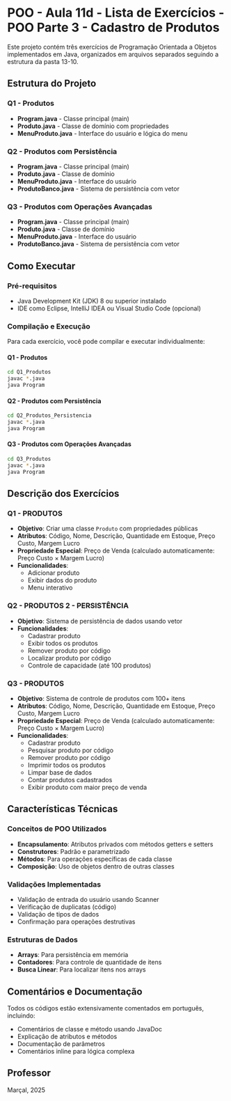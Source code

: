 # POO - Aula 11d - Lista de Exercícios - POO Parte 3 - Cadastro de Produtos

Este projeto contém três exercícios de Programação Orientada a Objetos implementados em Java, organizados em arquivos separados seguindo a estrutura da pasta 13-10.

## Estrutura do Projeto

### Q1 - Produtos
- **Program.java** - Classe principal (main)
- **Produto.java** - Classe de domínio com propriedades
- **MenuProduto.java** - Interface do usuário e lógica do menu

### Q2 - Produtos com Persistência
- **Program.java** - Classe principal (main)
- **Produto.java** - Classe de domínio
- **MenuProduto.java** - Interface do usuário
- **ProdutoBanco.java** - Sistema de persistência com vetor

### Q3 - Produtos com Operações Avançadas
- **Program.java** - Classe principal (main)
- **Produto.java** - Classe de domínio
- **MenuProduto.java** - Interface do usuário
- **ProdutoBanco.java** - Sistema de persistência com vetor

## Como Executar

### Pré-requisitos
- Java Development Kit (JDK) 8 ou superior instalado
- IDE como Eclipse, IntelliJ IDEA ou Visual Studio Code (opcional)

### Compilação e Execução

Para cada exercício, você pode compilar e executar individualmente:

#### Q1 - Produtos
```bash
cd Q1_Produtos
javac *.java
java Program
```

#### Q2 - Produtos com Persistência
```bash
cd Q2_Produtos_Persistencia
javac *.java
java Program
```

#### Q3 - Produtos com Operações Avançadas
```bash
cd Q3_Produtos
javac *.java
java Program
```

## Descrição dos Exercícios

### Q1 - PRODUTOS
- **Objetivo**: Criar uma classe `Produto` com propriedades públicas
- **Atributos**: Código, Nome, Descrição, Quantidade em Estoque, Preço Custo, Margem Lucro
- **Propriedade Especial**: Preço de Venda (calculado automaticamente: Preço Custo × Margem Lucro)
- **Funcionalidades**:
  - Adicionar produto
  - Exibir dados do produto
  - Menu interativo

### Q2 - PRODUTOS 2 - PERSISTÊNCIA
- **Objetivo**: Sistema de persistência de dados usando vetor
- **Funcionalidades**:
  - Cadastrar produto
  - Exibir todos os produtos
  - Remover produto por código
  - Localizar produto por código
  - Controle de capacidade (até 100 produtos)

### Q3 - PRODUTOS
- **Objetivo**: Sistema de controle de produtos com 100+ itens
- **Atributos**: Código, Nome, Descrição, Quantidade em Estoque, Preço Custo, Margem Lucro
- **Propriedade Especial**: Preço de Venda (calculado automaticamente: Preço Custo × Margem Lucro)
- **Funcionalidades**:
  - Cadastrar produto
  - Pesquisar produto por código
  - Remover produto por código
  - Imprimir todos os produtos
  - Limpar base de dados
  - Contar produtos cadastrados
  - Exibir produto com maior preço de venda

## Características Técnicas

### Conceitos de POO Utilizados
- **Encapsulamento**: Atributos privados com métodos getters e setters
- **Construtores**: Padrão e parametrizado
- **Métodos**: Para operações específicas de cada classe
- **Composição**: Uso de objetos dentro de outras classes

### Validações Implementadas
- Validação de entrada do usuário usando Scanner
- Verificação de duplicatas (código)
- Validação de tipos de dados
- Confirmação para operações destrutivas

### Estruturas de Dados
- **Arrays**: Para persistência em memória
- **Contadores**: Para controle de quantidade de itens
- **Busca Linear**: Para localizar itens nos arrays

## Comentários e Documentação

Todos os códigos estão extensivamente comentados em português, incluindo:
- Comentários de classe e método usando JavaDoc
- Explicação de atributos e métodos
- Documentação de parâmetros
- Comentários inline para lógica complexa

## Professor
Marçal, 2025
